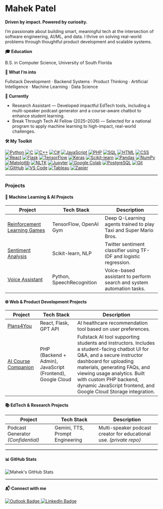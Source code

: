 
# Mahek Patel

<b>Driven by impact. Powered by curiosity.</b>

I’m passionate about building smart, meaningful tech at the intersection of software engineering, AI/ML, and data. I thrive on solving real-world problems through thoughtful product development and scalable systems.

**🎓 Education**

  B.S. in Computer Science, University of South Florida


**🧠 What I’m into**

  Fullstack Development · Backend Systems · Product Thinking · Artificial Intelligence · Machine Learning · Data Science


**🚀 Currently**
  * Research Assistant — Developed impactful EdTech tools, including a multi-speaker podcast generator and a course-aware chatbot to enhance student learning.
  * Break Through Tech AI Fellow (2025–2026) — Selected for a national program to apply machine learning to high-impact, real-world challenges.



**🛠️ My Toolkit**

[![Python](https://img.shields.io/badge/Python-3670A0?style=for-the-badge&logo=python&logoColor=white)](https://www.python.org/)
[![C](https://img.shields.io/badge/C-00599C?style=for-the-badge&logo=c&logoColor=white)](https://en.wikipedia.org/wiki/C_(programming_language))
[![C++](https://img.shields.io/badge/C++-00599C?style=for-the-badge&logo=c%2B%2B&logoColor=white)](https://isocpp.org/)
[![C#](https://img.shields.io/badge/C%23-239120?style=for-the-badge&logo=c-sharp&logoColor=white)](https://learn.microsoft.com/en-us/dotnet/csharp/)
[![JavaScript](https://img.shields.io/badge/JavaScript-F7DF1E?style=for-the-badge&logo=javascript&logoColor=black)](https://developer.mozilla.org/en-US/docs/Web/JavaScript)
[![PHP](https://img.shields.io/badge/PHP-777BB4?style=for-the-badge&logo=php&logoColor=white)](https://www.php.net/)
[![SQL](https://img.shields.io/badge/SQL-003B57?style=for-the-badge&logo=postgresql&logoColor=white)](https://www.postgresql.org/)
[![HTML](https://img.shields.io/badge/HTML-E34F26?style=for-the-badge&logo=html5&logoColor=white)](https://developer.mozilla.org/en-US/docs/Web/HTML)
[![CSS](https://img.shields.io/badge/CSS-1572B6?style=for-the-badge&logo=css3&logoColor=white)](https://developer.mozilla.org/en-US/docs/Web/CSS)
[![React](https://img.shields.io/badge/React-20232A?style=for-the-badge&logo=react&logoColor=61DAFB)](https://react.dev/)
[![Flask](https://img.shields.io/badge/Flask-000000?style=for-the-badge&logo=flask&logoColor=white)](https://flask.palletsprojects.com/)
[![TensorFlow](https://img.shields.io/badge/TensorFlow-FF6F00?style=for-the-badge&logo=tensorflow&logoColor=white)](https://www.tensorflow.org/)
[![Keras](https://img.shields.io/badge/Keras-D00000?style=for-the-badge&logo=keras&logoColor=white)](https://keras.io/)
[![Scikit-learn](https://img.shields.io/badge/Scikit--learn-F7931E?style=for-the-badge&logo=scikit-learn&logoColor=white)](https://scikit-learn.org/)
[![Pandas](https://img.shields.io/badge/Pandas-150458?style=for-the-badge&logo=pandas&logoColor=white)](https://pandas.pydata.org/)
[![NumPy](https://img.shields.io/badge/NumPy-013243?style=for-the-badge&logo=numpy&logoColor=white)](https://numpy.org/)
[![Matplotlib](https://img.shields.io/badge/Matplotlib-3776AB?style=for-the-badge&logo=matplotlib&logoColor=white)](https://matplotlib.org/)
[![NLTK](https://img.shields.io/badge/NLTK-4B8BBE?style=for-the-badge)](https://www.nltk.org/)
[![Jupyter](https://img.shields.io/badge/Jupyter-F37626?style=for-the-badge&logo=jupyter&logoColor=white)](https://jupyter.org/)
[![Google Colab](https://img.shields.io/badge/Colab-F9AB00?style=for-the-badge&logo=googlecolab&logoColor=white)](https://colab.research.google.com/)
[![PostgreSQL](https://img.shields.io/badge/PostgreSQL-4169E1?style=for-the-badge&logo=postgresql&logoColor=white)](https://www.postgresql.org/)
[![Git](https://img.shields.io/badge/Git-F05032?style=for-the-badge&logo=git&logoColor=white)](https://git-scm.com/)
[![GitHub](https://img.shields.io/badge/GitHub-181717?style=for-the-badge&logo=github&logoColor=white)](https://github.com/)
[![VS Code](https://img.shields.io/badge/VSCode-007ACC?style=for-the-badge&logo=visual-studio-code&logoColor=white)](https://code.visualstudio.com/)
[![Tableau](https://img.shields.io/badge/Tableau-E97627?style=for-the-badge&logo=tableau&logoColor=white)](https://www.tableau.com/)
[![Zapier](https://img.shields.io/badge/Zapier-FF4A00?style=for-the-badge&logo=zapier&logoColor=white)](https://zapier.com/)


<hr style="border-radius: 5px; border: 1px solid lightgray;">

### Projects

#### 🚀 Machine Learning & AI Projects
| Project | Tech Stack | Description |
|--------|------------|-------------|
| [Reinforcement Learning Games](https://github.com/mahekp05/Reinforcement-Learning-Projects) | TensorFlow, OpenAI Gym | Deep Q-Learning agents trained to play Taxi and Super Mario Bros. |
| [Sentiment Analysis](https://github.com/mahekp05/Sentiment-Analysis) | Scikit-learn, NLP | Twitter sentiment classifier using TF-IDF and logistic regression. |
| [Voice Assistant](https://github.com/mahekp05/Voice-Assistant-) | Python, SpeechRecognition | Voice-based assistant to perform search and system automation tasks. |

#### 🌐 Web & Product Development Projects
| Project | Tech Stack | Description |
|--------|------------|-------------|
| [Plans4You](https://github.com/brandoncintron/plans4you) | React, Flask, GPT API | AI healthcare recommendation tool based on user preferences. |
| [AI Course Companion](https://github.com/mahekp05/AI-Course-Companion) | PHP (Backend + Admin), JavaScript (Frontend), Google Cloud | Fullstack AI tool supporting students and instructors. Includes a student-facing chatbot UI for Q&A, and a secure instructor dashboard for uploading materials, generating FAQs, and viewing usage analytics. Built with custom PHP backend, dynamic JavaScript frontend, and Google Cloud Storage integration. |


#### 📚 EdTech & Research Projects
| Project | Tech Stack | Description |
|--------|------------|-------------|
| Podcast Generator *(Confidential)* | Gemini, TTS, Prompt Engineering | Multi-speaker podcast creator for educational use. *(private repo)* |





<hr style="border-radius: 5px; border: 1px solid lightgray;">



#### 📊 GitHub Stats

![Mahek's GitHub Stats](https://github-readme-stats.vercel.app/api?username=mahekp05&show_icons=true&theme=default&hide=issues&count_private=true)


<hr style="border-radius: 5px; border: 1px solid lightgray;">

#### 📬 Connect with me


  <a href="mailto:mahekapatel@outlook.com">
    <img src="https://img.shields.io/badge/Email-mahekapatel@outlook.com-0078D4?style=for-the-badge&logo=microsoft-outlook&logoColor=white" alt="Outlook Badge">
  </a>
  <a href="https://www.linkedin.com/in/mahekpat3l/">
    <img src="https://img.shields.io/badge/LinkedIn-mahekpat3l-blue?style=for-the-badge&logo=linkedin&logoColor=white" alt="LinkedIn Badge">
  </a>


<!--
**mahekp05/mahekp05** is a ✨ _special_ ✨ repository because its `README.md` (this file) appears on your GitHub profile.

Here are some ideas to get you started:

- 🔭 I’m currently working on ...
- 🌱 I’m currently learning ...
- 👯 I’m looking to collaborate on ...
- 🤔 I’m looking for help with ...
- 💬 Ask me about ...
- 📫 How to reach me: ...
- 😄 Pronouns: ...
- ⚡ Fun fact: ...
-->
